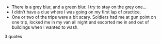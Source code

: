  - There is a grey blur, and a green blur. I try to stay on the grey one...
 - I didn’t have a clue where I was going on my first lap of practice.
 - One or two of the trips were a bit scary. Soldiers had me at gun point on one trip, locked me in my van all night and escorted me in and out of buildings when I wanted to wash.

3 quotes